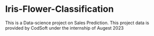 # Iris-Flower-Classification
This is a Data-science project on Sales Prediction. This project data is provided by CodSoft under the internship of Augest 2023
